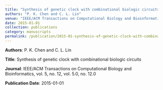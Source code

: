 ```yaml
---
title: "Synthesis of genetic clock with combinational biologic circuits"
authors: "P. K. Chen and C. L. Lin"
venue: "IEEE/ACM Transactions on Computational Biology and Bioinformatics, vol. 5, no. 12, vol. 5.0, no. 12.0"
date: 2015-01-01
collection: publications
category: manuscripts
permalink: /publication/2015-01-synthesis-of-genetic-clock-with-combinational-biologic-circuits
---
```


**Authors**: P. K. Chen and C. L. Lin

**Title**: Synthesis of genetic clock with combinational biologic circuits

**Journal**: IEEE/ACM Transactions on Computational Biology and Bioinformatics, vol. 5, no. 12, vol. 5.0, no. 12.0

**Publication Date**: 2015-01-01
